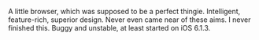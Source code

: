 A little browser, which was supposed to be a perfect thingie. Intelligent, feature-rich, superior design. Never even came near of these aims.
I never finished this. Buggy and unstable, at least started on iOS 6.1.3.
